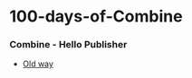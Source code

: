 # 100-days-of-Combine

### Combine - Hello Publisher
- [Old way](/hello-publisher/HelloPublisher.playground/Pages/OldWay.xcplaygroundpage/Contents.swift)